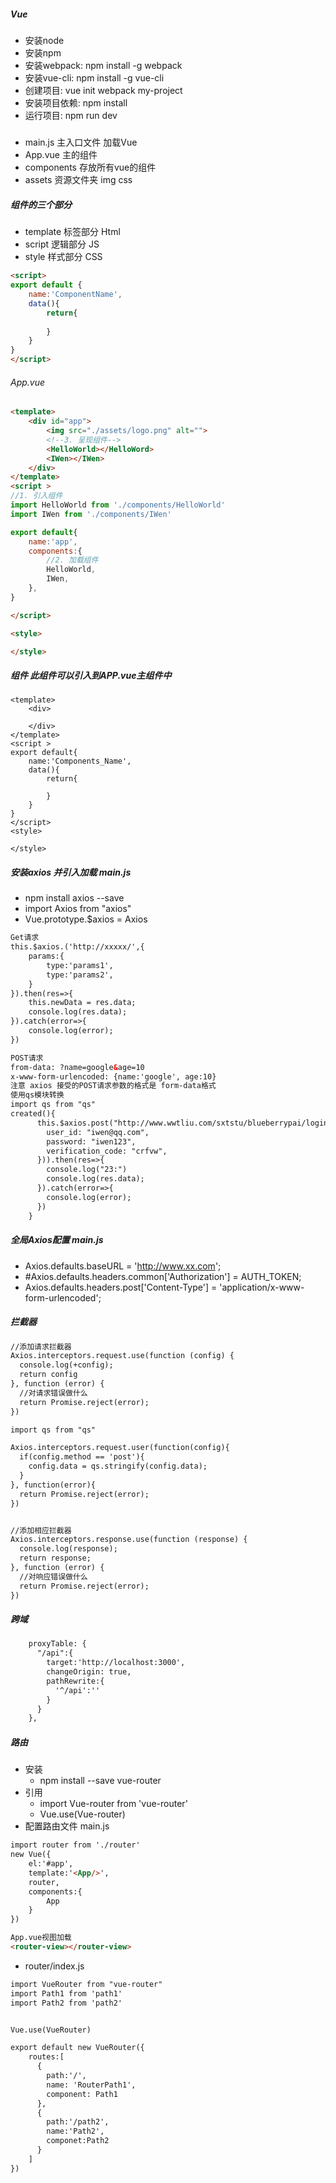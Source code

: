 ##### Vue
- 安装node
- 安装npm
- 安装webpack: npm install -g webpack
- 安装vue-cli: npm install -g vue-cli
- 创建项目:     vue init webpack my-project
- 安装项目依赖:  npm install
- 运行项目:     npm run dev 

##### 
- main.js 主入口文件 加载Vue
- App.vue 主的组件
- components 存放所有vue的组件
- assets 资源文件夹 img css

##### 组件的三个部分
- template 标签部分 Html
- script 逻辑部分 JS
- style 样式部分  CSS   

```html
<script>
export default {
    name:'ComponentName',
    data(){
        return{
            
        }
    }
}
</script>
```
 
###### App.vue
```html
<template>
    <div id="app">
        <img src="./assets/logo.png" alt="">
        <!--3. 呈现组件-->
        <HelloWorld></HelloWord>
        <IWen></IWen>
    </div>
</template>
<script >
//1. 引入组件 
import HelloWorld from './components/HelloWorld'
import IWen from './components/IWen'

export default{
    name:'app',
    components:{
        //2. 加载组件
        HelloWorld,
        IWen,
    },
}

</script>

<style>

</style>

```
##### 组件 此组件可以引入到APP.vue主组件中
```vue
<template>
    <div>

    </div>
</template>
<script >
export default{
    name:'Components_Name',
    data(){
        return{
            
        }
    }
}
</script>
<style>

</style>
```
##### 安装axios 并引入加载 main.js
- npm install axios --save
- import Axios from "axios"
- Vue.prototype.$axios = Axios

```html
Get请求
this.$axios.('http://xxxxx/',{
    params:{
        type:'params1',
        type:'params2',
    }
}).then(res=>{
    this.newData = res.data;
    console.log(res.data);
}).catch(error=>{
    console.log(error);
})

POST请求
from-data: ?name=google&age=10
x-www-form-urlencoded: {name:'google', age:10}
注意 axios 接受的POST请求参数的格式是 form-data格式
使用qs模块转换
import qs from "qs"
created(){
      this.$axios.post("http://www.wwtliu.com/sxtstu/blueberrypai/login.php", qs.stringify({
        user_id: "iwen@qq.com",
        password: "iwen123",
        verification_code: "crfvw",
      })).then(res=>{
        console.log("23:")
        console.log(res.data);
      }).catch(error=>{
        console.log(error);
      })
    }

```
##### 全局Axios配置 main.js
- Axios.defaults.baseURL = 'http://www.xx.com';
- #Axios.defaults.headers.common['Authorization'] = AUTH_TOKEN;
- Axios.defaults.headers.post['Content-Type'] = 'application/x-www-form-urlencoded';

##### 拦截器
```html
//添加请求拦截器
Axios.interceptors.request.use(function (config) {
  console.log(+config);
  return config
}, function (error) {
  //对请求错误做什么
  return Promise.reject(error);
})

import qs from "qs"

Axios.interceptors.request.user(function(config){
  if(config.method == 'post'){
    config.data = qs.stringify(config.data);
  }
}, function(error){
  return Promise.reject(error);
})


//添加相应拦截器
Axios.interceptors.response.use(function (response) {
  console.log(response);
  return response;
}, function (error) {
  //对响应错误做什么
  return Promise.reject(error);
})

```

##### 跨域
```html
    proxyTable: {
      "/api":{
        target:'http://localhost:3000',
        changeOrigin: true,
        pathRewrite:{
          '^/api':''
        }
      }
    },
```

##### 路由
- 安装
  - npm install --save vue-router
- 引用
  - import Vue-router from 'vue-router'
  - Vue.use(Vue-router)
- 配置路由文件 main.js
```html
import router from './router'
new Vue({
    el:'#app',
    template:'<App/>',
    router,
    components:{
        App
    }
})

App.vue视图加载
<router-view></router-view>
```
- router/index.js
```html
import VueRouter from "vue-router"
import Path1 from 'path1'
import Path2 from 'path2'


Vue.use(VueRouter)

export default new VueRouter({
    routes:[
      {
        path:'/',
        name: 'RouterPath1',
        component: Path1
      },
      {
        path:'/path2',
        name:'Path2',
        componet:Path2
      }    
    ]  
})
```
  

